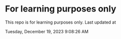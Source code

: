 # For learning purposes only
This repo is for learning purposes only.
Last updated at

Tuesday, December 19, 2023 9:08:26 AM

